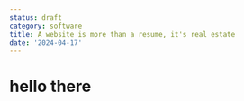 ```yaml
---
status: draft
category: software
title: A website is more than a resume, it's real estate
date: '2024-04-17'
---
```


# hello there
